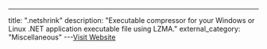 ---
title: ".netshrink"
description: "Executable compressor for your Windows or Linux .NET application executable file using LZMA."
external_category: "Miscellaneous"
---[Visit Website](https://www.pelock.com/products/netshrink)


